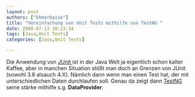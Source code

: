 ```yaml
---
layout: post
authors: ["khmarbaise"]
title: "Vereinfachung von Unit Tests mithilfe von TestNG "
date: 2008-07-13 10:23:34
tags: [Java,Unit Tests]
categories: [Java,Unit Tests]

---
```

Die Anwendung von <a href="http://www.junit.org"  title="JUnit">JUnit </a>ist in der Java Welt ja eigentlich schon kalter Kaffee, aber in manchen Situation stößt man doch an Grenzen von JUnit (sowohl 3.8 alsauch 4.X). Nämlich dann wenn man einen Test hat, der mit unterschiedlichen Daten durchlaufen soll. Genau da zeigt dann <a href="http://www.testng.org"  title="TestNG">TestNG</a> seine stärke mithilfe s.g. <b>DataProvider</b>. 
